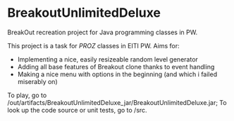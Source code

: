 # BreakoutUnlimitedDeluxe
BreakOut recreation project for Java programming classes in PW.

This project is a task for *PROZ* classes in EITI PW. Aims for:
* Implementing a nice, easily resizeable random level generator
* Adding all base features of Breakout clone thanks to event handling
* Making a nice menu with options in the beginning (and which i failed miserably on)

To play, go to /out/artifacts/BreakoutUnlimitedDeluxe_jar/BreakoutUnlimitedDeluxe.jar;
To look up the code source or unit tests, go to /src.
